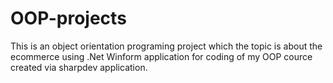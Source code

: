 # OOP-projects
This is an object orientation programing project which the topic is about the ecommerce using .Net Winform application for coding of my OOP cource created via sharpdev application.
